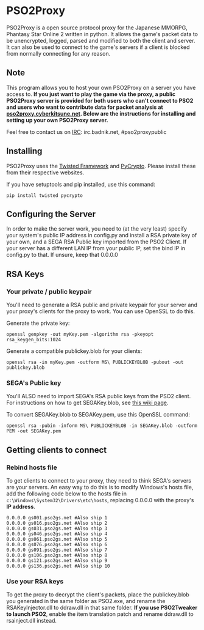 # PSO2Proxy
PSO2Proxy is a open source protocol proxy for the Japanese MMORPG, Phantasy Star Online 2 written in python. It allows the game's packet data to be unencrypted, logged, parsed and modified to both the client and server. It can also be used to connect to the game's servers if a client is blocked from normally connecting for any reason.

## Note
This program allows you to host your own PSO2Proxy on a server you have access to. **If you just want to play the game via the proxy, a public PSO2Proxy server is provided for both users who can't connect to PSO2 and users who want to contribute data for packet analysis at [pso2proxy.cyberkitsune.net](http://pso2proxy.cyberkitsune.net/). Below are the instructions for installing and setting up your own PSO2Proxy server.**

Feel free to contact us on [IRC](irc://irc.badnik.net/pso2proxypublic): irc.badnik.net, #pso2proxypublic
## Installing
PSO2Proxy uses the [Twisted Framework](https://twistedmatrix.com/trac/) and [PyCrypto](https://www.dlitz.net/software/pycrypto/). Please install these from their respective websites.

If you have setuptools and pip installed, use this command:

`pip install twisted pycrypto`
## Configuring the Server
In order to make the server work, you need to (at the very least) specify your system's public IP address in config.py and install a RSA private key of your own, and a SEGA RSA Public key imported from the PSO2 Client. If your server has a different LAN IP from your public IP, set the bind IP in config.py to that. If unsure, keep that 0.0.0.0
## RSA Keys
### Your private / public keypair
You'll need to generate a RSA public and private keypair for your server and your proxy's clients for the proxy to work. You can use OpenSSL to do this.

Generate the private key:

`openssl genpkey -out myKey.pem -algorithm rsa -pkeyopt rsa_keygen_bits:1024`

Generate a compatible publickey.blob for your clients:

`openssl rsa -in myKey.pem -outform MS\ PUBLICKEYBLOB -pubout -out publickey.blob`
### SEGA's Public key
You'll ALSO need to import SEGA's RSA public keys from the PSO2 client. For instructions on how to get SEGAKey.blob, see [this wiki page](https://github.com/cyberkitsune/PSO2Proxy/wiki/Getting-SEGA's-RSA-Keys).

To convert SEGAKey.blob to SEGAKey.pem, use this OpenSSL command:

`openssl rsa -pubin -inform MS\ PUBLICKEYBLOB -in SEGAKey.blob -outform PEM -out SEGAKey.pem`

## Getting clients to connect
### Rebind hosts file
To get clients to connect to your proxy, they need to think SEGA's servers are your servers. An easy way to do this is to modify Windows's hosts file, add the following code below to the hosts file in `c:\Windows\System32\Drivers\etc\hosts`, replacing 0.0.0.0 with the proxy's **IP address**.
```
0.0.0.0 gs001.pso2gs.net #Also ship 1
0.0.0.0 gs016.pso2gs.net #Also ship 2
0.0.0.0 gs031.pso2gs.net #Also ship 3
0.0.0.0 gs046.pso2gs.net #Also ship 4
0.0.0.0 gs061.pso2gs.net #Also ship 5
0.0.0.0 gs076.pso2gs.net #Also ship 6
0.0.0.0 gs091.pso2gs.net #Also ship 7
0.0.0.0 gs106.pso2gs.net #Also ship 8
0.0.0.0 gs121.pso2gs.net #Also ship 9
0.0.0.0 gs136.pso2gs.net #Also ship 10
```
### Use your RSA keys
To get the proxy to decrypt the client's packets, place the publickey.blob you generated in the same folder as PSO2.exe, and rename the RSAKeyInjector.dll to ddraw.dll in that same folder. **If you use PSO2Tweaker to launch PSO2**, enable the item translation patch and rename ddraw.dll to rsainject.dll instead.

